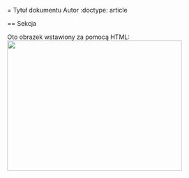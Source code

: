= Tytuł dokumentu
Autor
:doctype: article

== Sekcja

Oto obrazek wstawiony za pomocą HTML:
<img src="https://www.example.com/image.jpg" width="400" height="300">
